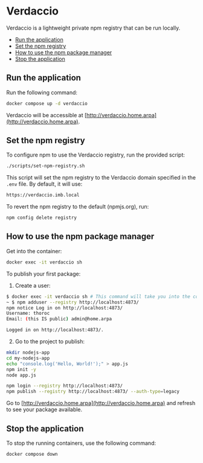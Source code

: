 # Verdaccio

Verdaccio is a lightweight private npm registry that can be run locally.

<!-- START doctoc generated TOC please keep comment here to allow auto update -->
<!-- DON'T EDIT THIS SECTION, INSTEAD RE-RUN doctoc TO UPDATE -->
<!-- END doctoc generated TOC please keep comment here to allow auto update -->

- [Run the application](#run-the-application)
- [Set the npm registry](#set-the-npm-registry)
- [How to use the npm package manager](#how-to-use-the-npm-package-manager)
- [Stop the application](#stop-the-application)

<!-- END doctoc generated TOC please keep comment here to allow auto update -->

## Run the application

Run the following command:

```sh
docker compose up -d verdaccio
```

Verdaccio will be accessible at [http://verdaccio.home.arpa](http://verdaccio.home.arpa).

## Set the npm registry

To configure npm to use the Verdaccio registry, run the provided script:

```sh
./scripts/set-npm-registry.sh
```

This script will set the npm registry to the Verdaccio domain specified in the `.env` file. By default, it will use:

```sh
https://verdaccio.imb.local
```

To revert the npm registry to the default (npmjs.org), run:

```sh
npm config delete registry
```

## How to use the npm package manager

Get into the container:

```bash
docker exec -it verdaccio sh
```

To publish your first package:

1. Create a user:

```sh
$ docker exec -it verdaccio sh # This command will take you into the container
~ $ npm adduser --registry http://localhost:4873/
npm notice Log in on http://localhost:4873/
Username: thoroc
Email: (this IS public) admin@home.arpa

Logged in on http://localhost:4873/.
```

2. Go to the project to publish:

```sh
mkdir nodejs-app
cd my-nodejs-app
echo "console.log('Hello, World!');" > app.js
npm init -y
node app.js

npm login --registry http://localhost:4873/
npm publish --registry http://localhost:4873/ --auth-type=legacy
```

Go to [http://verdaccio.home.arpa](http://verdaccio.home.arpa) and refresh to see your package available.

## Stop the application

To stop the running containers, use the following command:

```bash
docker compose down
```
